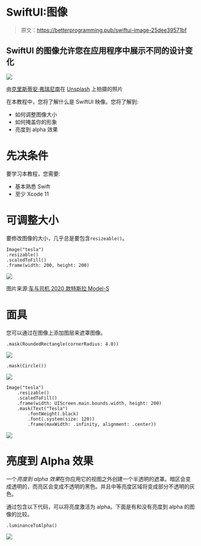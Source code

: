 # SwiftUI:图像

> 原文：<https://betterprogramming.pub/swiftui-image-25dee39571bf>

## SwiftUI 的图像允许您在应用程序中展示不同的设计变化

![](img/cc1b1249635bc24821c29f27da0f6599.png)

由[克里斯蒂安·弗瑞尼南](https://unsplash.com/@christianfregnan?utm_source=unsplash&utm_medium=referral&utm_content=creditCopyText)在 [Unsplash](https://unsplash.com/s/photos/multiple?utm_source=unsplash&utm_medium=referral&utm_content=creditCopyText) 上拍摄的照片

在本教程中，您将了解什么是 SwiftUI 映像。您将了解到:

*   如何调整图像大小
*   如何掩盖你的形象
*   亮度到 alpha 效果

# 先决条件

要学习本教程，您需要:

*   基本熟悉 Swift
*   至少 Xcode 11

# 可调整大小

要修改图像的大小，几乎总是要包含`resizeable()`。

```
Image("tesla")
.resizable()
.scaledToFill()
.frame(width: 200, height: 200)
```

![](img/cc4aa119c99ea42f34557bd728efddfb.png)

图片来源:[车与司机 2020 款特斯拉 Model-S](https://www.caranddriver.com/tesla/model-s)

# 面具

您可以通过在图像上添加图层来遮罩图像。

```
.mask(RoundedRectangle(cornerRadius: 4.0))
```

![](img/aa003f2c69285922fb5768f034f9c6bf.png)

```
.mask(Circle())
```

![](img/4aa4feaa29358510c4ed4d95c682bb54.png)

```
Image("tesla")
    .resizable()
    .scaledToFill()
    .frame(width: UIScreen.main.bounds.width, height: 200)
    .mask(Text("Tesla")
        .fontWeight(.black)
        .font(.system(size: 120))
        .frame(maxWidth: .infinity, alignment: .center))
```

![](img/300c746799fde31b61474f26a1ff6428.png)

# 亮度到 Alpha 效果

一个*亮度到 alpha 效果*在你应用它的视图之外创建一个半透明的遮罩。暗区会变成透明的，而亮区会变成不透明的黑色。并且中等亮度区域将变成部分不透明的灰色。

通过包含以下代码，可以将亮度激活为 alpha。下面是有和没有亮度到 alpha 的图像的比较。

```
.luminanceToAlpha() 
```

![](img/440fd341c412184f3bf7382fc88e82e0.png)